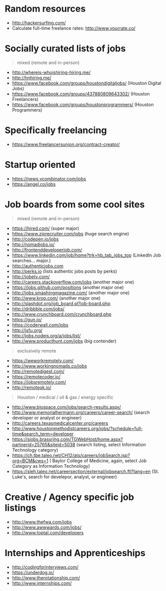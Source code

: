 # Random resources
- http://hackersurfing.com/
- Calculate full-time freelance rates: http://www.yourrate.co/

# Socially curated lists of jobs
> mixed (remote and in-person)
- http://whereis-whoishiring-hiring.me/
- http://hnhiring.me/
- https://www.facebook.com/groups/houstondigitaljobs/ (Houston Digital Jobs)
- https://www.facebook.com/groups/437880809643302/ (Houston Freelancers)
- https://www.facebook.com/groups/houstonprogrammers/ (Houston Programmers)

# Specifically freelancing
- https://www.freelancersunion.org/contract-creator/

# Startup oriented
- https://news.ycombinator.com/jobs
- https://angel.co/jobs

# Job boards from some cool sites
> mixed (remote and in-person)
- https://hired.com/ (super major)
- https://www.ziprecruiter.com/jobs (huge search engine)
- http://codepen.io/jobs
- http://nomadjobs.io/
- http://frontenddeveloperjob.com/
- https://www.linkedin.com/job/home?trk=hb_tab_jobs_top (LinkedIn Job searches... major.)
- http://authenticjobs.com
- http://perks.io (lists authentic jobs posts by perks)
- http://jobety.com/
- http://careers.stackoverflow.com/jobs (another major one)
- https://jobs.github.com/positions (another major one)
- http://jobs.smashingmagazine.com/ (another major one)
- http://www.krop.com/ (another major one)
- http://slashdot.org/job_board.pl?job-board.php
- http://dribbble.com/jobs/
- http://www.crunchboard.com/crunchboard.php
- https://gun.io/
- https://coderwall.com/jobs
- http://jsfu.org/
- http://jobs.nodejs.org/a/jobs/list/
- http://www.producthunt.com/jobs (big contender)

> exclusively remote
- https://weworkremotely.com/
- http://www.workingnomads.co/jobs
- http://remotedigest.com/
- https://remotecoder.io/
- https://jobsremotely.com/
- http://remoteok.io/

> Houston / medical / oil & gas / energy specific
- http://www.biospace.com/jobs/search-results.aspx/
- http://www.memorialhermann.org/careers/career-search/ (search developer or analyst or engineer)
- http://careers.texasmedicalcenter.org/careers
- http://www.houstonmethodistcareers.org/jobs/?schedule=full-time&search_term=developer
- https://sjobs.brassring.com/TGWebHost/home.aspx?partnerid=25765&siteid=5038 (search listing, select Information Technology category)
- https://ch.tbe.taleo.net/CH12/ats/careers/jobSearch.jsp?org=BCM&cws=1 ( Baylor College of Medicine, again, select Job Category as Information Technology)
- https://sleh.taleo.net/careersection/external/jobsearch.ftl?lang=en (St. Luke's, search for develepor, analyst, or engineer)

# Creative / Agency specific job listings
- http://www.thefwa.com/jobs
- http://www.awwwards.com/jobs/
- http://www.toptal.com/developers

# Internships and Apprenticeships
- http://codingforinterviews.com/
- https://underdog.io/
- http://www.therotationship.com/
- http://www.internships.com/
